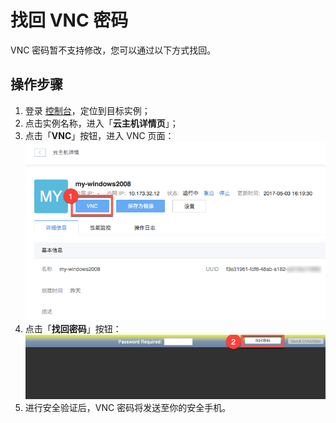 # 找回 VNC 密码

VNC 密码暂不支持修改，您可以通过以下方式找回。

## 操作步骤

1. 登录 [控制台](https://c.163.com/dashboard#/m/win/)，定位到目标实例；
2. 点击实例名称，进入「**云主机详情页**」；
3. 点击「**VNC**」按钮，进入 VNC 页面：
![](../../image/使用指南-连接实例-VNC.png)
4. 点击「**找回密码**」按钮：
![](../../image/使用指南-连接实例-VNC-找回密码.png)
5. 进行安全验证后，VNC 密码将发送至你的安全手机。